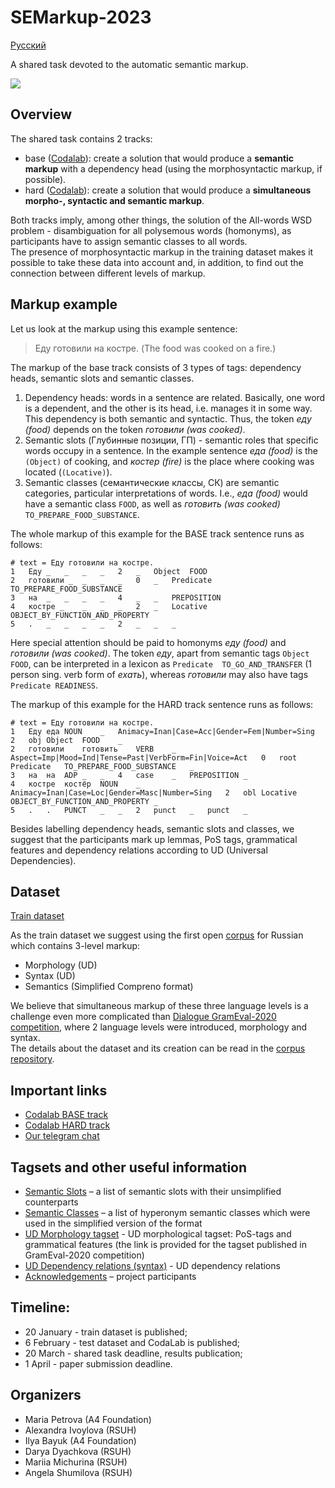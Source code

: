 # SEMarkup-2023

[Русский](README_RU.md)

A shared task devoted to the automatic semantic markup.

<a href="https://creativecommons.org/licenses/by-nc/4.0/"><img src="https://img.shields.io/static/v1?label=license&message=CC-BY-NC-4.0&color=green"/></a>

## Overview
The shared task contains 2 tracks:
- base ([Codalab](https://codalab.lisn.upsaclay.fr/competitions/10472)): create a solution that would produce a **semantic markup** with a dependency head (using the morphosyntactic markup, if possible).
- hard ([Codalab](https://codalab.lisn.upsaclay.fr/competitions/10471)): create a solution that would produce a **simultaneous morpho-, syntactic and semantic markup**.


Both tracks imply, among other things, the solution of the All-words WSD problem - disambiguation for all polysemous words (homonyms), as participants have to assign semantic classes to all words. <br />
The presence of morphosyntactic markup in the training dataset makes it possible to take these data into account and, in addition, to find out the connection between different levels of markup.


## Markup example

Let us look at the markup using this example sentence:
> Еду готовили на костре. (The food was cooked on a fire.)

The markup of the base track consists of 3 types of tags: dependency heads, semantic slots and semantic classes.

1) Dependency heads: words in a sentence are related. Basically, one word is a dependent, and the other is its head, i.e. manages it in some way. This dependency is both semantic and syntactic. Thus, the token *еду (food)* depends on the token *готовили (was cooked)*.
2) Semantic slots (Глубинные позиции, ГП) - semantic roles that specific words occupy in a sentence. In the example sentence *еда (food)* is the `(Object)` of cooking, and *костер (fire)* is the place where cooking was located (`(Locative)`).
3) Semantic classes (семантические классы, СК) are semantic categories, particular interpretations of words. I.e., *еда (food)* would have a semantic class `FOOD`, as well as *готовить (was cooked)* `TO_PREPARE_FOOD_SUBSTANCE`.

The whole markup of this example for the BASE track sentence runs as follows:

```
# text = Еду готовили на костре.
1	Еду	_	_	_	_	2	_	Object	FOOD
2	готовили _	_	_	_	0	_	Predicate	TO_PREPARE_FOOD_SUBSTANCE
3	на	_	_	_	_	4	_	_	PREPOSITION
4	костре _	_	_	_	2	_	Locative	OBJECT_BY_FUNCTION_AND_PROPERTY
5	.	_	_	_	_	2	_	_	_
```

Here special attention should be paid to homonyms *еду (food)* and *готовили (was cooked)*. The token *еду*, apart from semantic tags `Object FOOD`, can be interpreted in a lexicon as `Predicate	TO_GO_AND_TRANSFER` (1 person sing. verb form of *ехать*), whereas *готовили* may also have tags `Predicate	READINESS`.


The markup of this example for the HARD track sentence runs as follows:

```
# text = Еду готовили на костре.
1	Еду	еда	NOUN	_	Animacy=Inan|Case=Acc|Gender=Fem|Number=Sing	2	obj	Object	FOOD	_
2	готовили	готовить	VERB	_	Aspect=Imp|Mood=Ind|Tense=Past|VerbForm=Fin|Voice=Act	0	root	Predicate	TO_PREPARE_FOOD_SUBSTANCE	_
3	на	на	ADP	_	_	4	case	_	PREPOSITION	_
4	костре	костёр	NOUN	_	Animacy=Inan|Case=Loc|Gender=Masc|Number=Sing	2	obl	Locative	OBJECT_BY_FUNCTION_AND_PROPERTY	_
5	.	.	PUNCT	_	_	2	punct	_	punct	_
```

Besides labelling dependency heads, semantic slots and classes, we suggest that the participants mark up lemmas, PoS tags, grammatical features and dependency relations according to UD (Universal Dependencies).

## Dataset

[Train dataset](train.conllu)

As the train dataset we suggest using the first open [corpus](https://github.com/compreno-semantics/compreno-corpus) for Russian which contains 3-level markup:

- Morphology (UD)
- Syntax (UD)
- Semantics (Simplified Compreno format)

We believe that simultaneous markup of these three language levels is a challenge even more complicated than [Dialogue GramEval-2020 competition](https://github.com/dialogue-evaluation/GramEval2020), where 2 language levels were introduced, morphology and syntax.
<br />
The details about the dataset and its creation can be read in the [corpus repository](https://github.com/compreno-semantics/compreno-corpus). 

## Important links
- [Codalab BASE track](https://codalab.lisn.upsaclay.fr/competitions/10472)
- [Codalab HARD track](https://codalab.lisn.upsaclay.fr/competitions/10471)
- [Our telegram chat](https://t.me/+58wXWNPgUt8yZDgy)

## Tagsets and other useful information
- [Semantic Slots](tagsets/semantic_slots.xlsx) – a list of semantic slots with their unsimplified counterparts
- [Semantic Classes](tagsets/semantic_classes.csv) – a list of hyperonym semantic classes which were used in the simplified version of the format
- [UD Morphology tagset](https://github.com/dialogue-evaluation/GramEval2020/blob/master/UDtagset/UD-Russian_tagset.md) - UD morphological tagset: PoS-tags and grammatical features (the link is provided for the tagset published in GramEval-2020 competition) 
- [UD Dependency relations (syntax)](tagsets/syntax.md) - UD dependency relations
- [Acknowledgements](acknowledgements.md) – project participants

## Timeline:
- 20 January - train dataset is published;
- 6 February - test dataset and CodaLab is published;
- 20 March - shared task deadline, results publication;
- 1 April - paper submission deadline.

## Organizers
- Maria Petrova (A4 Foundation)
- Alexandra Ivoylova (RSUH)
- Ilya Bayuk (A4 Foundation)
- Darya Dyachkova (RSUH)
- Mariia Michurina (RSUH)
- Angela Shumilova (RSUH)
